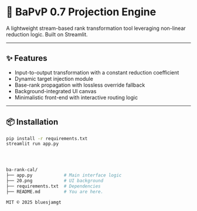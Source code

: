 # 🔢 BaPvP 0.7 Projection Engine

A lightweight stream-based rank transformation tool leveraging non-linear reduction logic. Built on Streamlit.

---

## ✨ Features

- Input-to-output transformation with a constant reduction coefficient
- Dynamic target injection module
- Base-rank propagation with lossless override fallback
- Background-integrated UI canvas
- Minimalistic front-end with interactive routing logic

---

## 📦 Installation

```bash
pip install -r requirements.txt
streamlit run app.py




ba-rank-cal/
├── app.py            # Main interface logic
├── 20.png            # UI background
├── requirements.txt  # Dependencies
├── README.md         # You are here.

MIT © 2025 bluesjamgt


